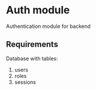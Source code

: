 # Auth module
Authentication module for backend

## Requirements
Database with tables:
1) users
2) roles
3) sessions
